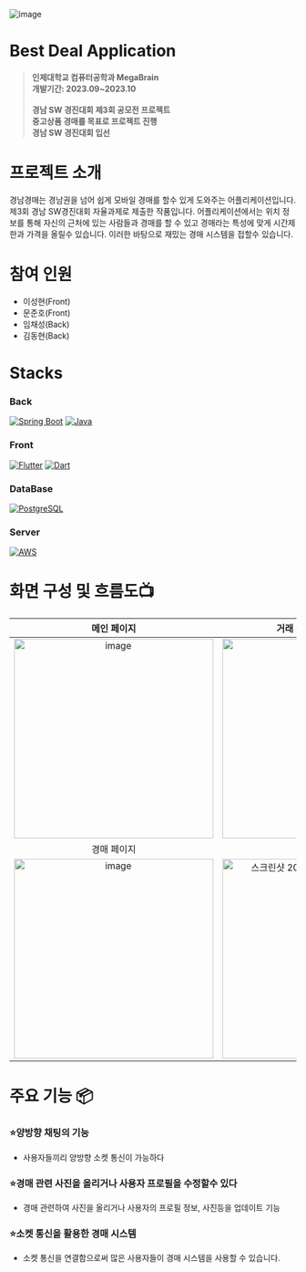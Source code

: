 
![image](https://github.com/gyeongnam-gyeongmae/mobile/assets/96710732/c71e3a29-feb1-4ec6-8a22-91b881435f3a)

# Best Deal Application
> **인제대학교 컴퓨터공학과 MegaBrain** <br>
> **개발기간: 2023.09~2023.10** <br><br>
> **경남 SW 경진대회 제3회 공모전 프로젝트** <br>
> **중고상품 경매를 목표로 프로젝트 진행** <br>
> **경남 SW 경진대회 입선**

# 프로젝트 소개
경남경매는 경남권을 넘어 쉽게 모바일 경매를 할수 있게 도와주는 어플리케이션입니다. 제3회 경남 SW경진대회 자율과제로 제출한 작품입니다. 어플리케이션에서는 위치 정보를 통해 자신의 근처에 있는 사람들과 경매를 할 수 있고 경매라는 특성에 맞게 시간제한과 가격을 올릴수 있습니다. 이러한 바탕으로 재밌는 경매 시스템을 접할수 있습니다.

# 참여 인원
- 이성현(Front)
- 문준호(Front)
- 임채성(Back)
- 김동현(Back)
  
# Stacks

### Back
[![Spring Boot](https://img.shields.io/badge/Spring_Boot-2.5.5-green.svg)](https://spring.io/projects/spring-boot)
[![Java](https://img.shields.io/badge/Java-11-orange.svg)](https://www.oracle.com/java/)
### Front
[![Flutter](https://img.shields.io/badge/Flutter-2.5.0-blue.svg)](https://flutter.dev/)
[![Dart](https://img.shields.io/badge/Dart-2.14.3-blue.svg)](https://dart.dev/)
### DataBase
[![PostgreSQL](https://img.shields.io/badge/PostgreSQL-13.4-blue.svg)](https://www.postgresql.org/)
### Server
[![AWS](https://img.shields.io/badge/AWS-Cloud-orange.svg)](https://aws.amazon.com/)


# 화면 구성 및 흐름도📺
| 메인 페이지  |  거래 성사시 채팅 페이지   |
| :-------------------------------------------: | :------------: |
|  <img width="350" alt="image" src="https://github.com/gyeongnam-gyeongmae/mobile/assets/96710732/a782d8ca-d356-4b9a-92ca-057189a01098">|  <img width="350" alt="image" src="https://github.com/gyeongnam-gyeongmae/mobile/assets/96710732/ffc3a267-53c8-42c2-8fa5-a59410ae977a">
| 경매 페이지  |  경매 흐름도   |  
| <img width="350" alt="image" src="https://github.com/gyeongnam-gyeongmae/mobile/assets/96710732/7a3664bd-8e22-4428-bd62-aaa9f1d1e0ff">  | <img width="350" alt="스크린샷 2024-05-31 오후 3 49 01" src="https://github.com/gyeongnam-gyeongmae/mobile/assets/96710732/5f3e3f51-32ad-421f-ba01-45c00b4718a2"> |

# 주요 기능 📦
### ⭐️양방향 채팅의 기능
- 사용자들끼리 양방향 소켓 통신이 가능하다

### ⭐️경매 관련 사진을 올리거나 사용자 프로필을 수정할수 있다
- 경매 관련하여 사진을 올리거나 사용자의 프로필 정보, 사진등을 업데이트 기능

### ⭐️소켓 통신을 활용한 경매 시스템
- 소켓 통신을 연결함으로써 많은 사용자들이 경매 시스템을 사용할 수 있습니다.
